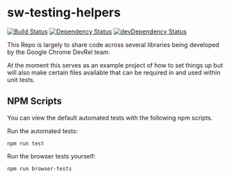 # sw-testing-helpers

[![Build Status](https://travis-ci.org/GoogleChrome/sw-testing-helpers.svg?branch=master)](https://travis-ci.org/GoogleChrome/sw-testing-helpers) [![Dependency Status](https://david-dm.org/GoogleChrome/sw-testing-helpers.svg)](https://david-dm.org/GoogleChrome/sw-testing-helpers) [![devDependency Status](https://david-dm.org/GoogleChrome/sw-testing-helpers/dev-status.svg)](https://david-dm.org/GoogleChrome/sw-testing-helpers#info=devDependencies)

This Repo is largely to share code across several libraries being developed
by the Google Chrome DevRel team.

At the moment this serves as an example project of how to set things up
but will also make certain files available that can be required in and used
within unit tests.

## NPM Scripts

You can view the default automated tests with the following npm scripts.

Run the automated tests:

    npm run test

Run the browser tests yourself:

    npm run browser-tests
